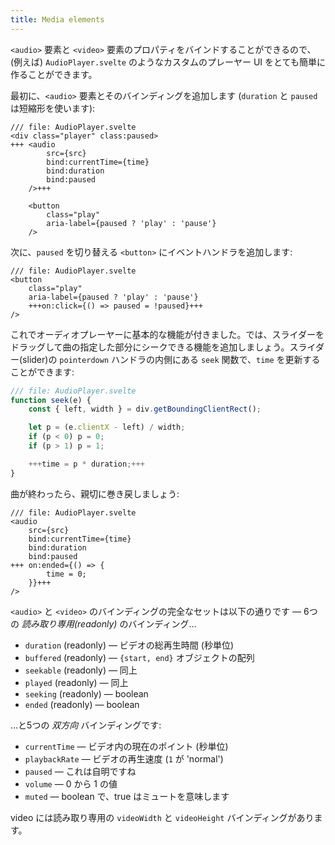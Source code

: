 ```yaml
---
title: Media elements
---
```


`<audio>` 要素と `<video>` 要素のプロパティをバインドすることができるので、(例えば) `AudioPlayer.svelte` のようなカスタムのプレーヤー UI をとても簡単に作ることができます。

最初に、`<audio>` 要素とそのバインディングを追加します (`duration` と `paused` は短縮形を使います):

```svelte
/// file: AudioPlayer.svelte
<div class="player" class:paused>
+++	<audio
		src={src}
		bind:currentTime={time}
		bind:duration
		bind:paused
	/>+++

	<button
		class="play"
		aria-label={paused ? 'play' : 'pause'}
	/>
```

次に、`paused` を切り替える `<button>` にイベントハンドラを追加します:

```svelte
/// file: AudioPlayer.svelte
<button
	class="play"
	aria-label={paused ? 'play' : 'pause'}
	+++on:click={() => paused = !paused}+++
/>
```

これでオーディオプレーヤーに基本的な機能が付きました。では、スライダーをドラッグして曲の指定した部分にシークできる機能を追加しましょう。スライダー(slider)の `pointerdown` ハンドラの内側にある `seek` 関数で、`time` を更新することができます:

```js
/// file: AudioPlayer.svelte
function seek(e) {
	const { left, width } = div.getBoundingClientRect();

	let p = (e.clientX - left) / width;
	if (p < 0) p = 0;
	if (p > 1) p = 1;

	+++time = p * duration;+++
}
```

曲が終わったら、親切に巻き戻しましょう:

```svelte
/// file: AudioPlayer.svelte
<audio
	src={src}
	bind:currentTime={time}
	bind:duration
	bind:paused
+++	on:ended={() => {
		time = 0;
	}}+++
/>
```

`<audio>` と `<video>` のバインディングの完全なセットは以下の通りです — 6つの _読み取り専用(readonly)_ のバインディング…

- `duration` (readonly) — ビデオの総再生時間 (秒単位)
- `buffered` (readonly) — `{start, end}` オブジェクトの配列
- `seekable` (readonly) — 同上
- `played` (readonly) — 同上
- `seeking` (readonly) — boolean
- `ended` (readonly) — boolean

…と5つの _双方向_ バインディングです:

- `currentTime` — ビデオ内の現在のポイント (秒単位)
- `playbackRate` — ビデオの再生速度 (`1` が 'normal')
- `paused` — これは自明ですね
- `volume` — 0 から 1 の値
- `muted` — boolean で、true はミュートを意味します

video には読み取り専用の `videoWidth` と `videoHeight` バインディングがあります。
